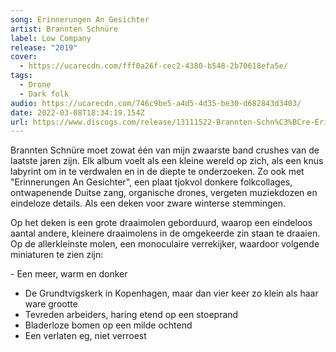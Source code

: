 ```yaml
---
song: Erinnerungen An Gesichter
artist: Brannten Schnüre
label: Low Company
release: "2019"
cover:
  - https://ucarecdn.com/fff0a26f-cec2-4380-b548-2b70618efa5e/
tags:
  - Drone
  - Dark folk
audio: https://ucarecdn.com/746c9be5-a4d5-4d35-be30-d682843d3403/
date: 2022-03-08T18:34:19.154Z
url: https://www.discogs.com/release/13111522-Brannten-Schn%C3%BCre-Erinnerungen-An-Gesichter
---
```

Brannten Schnüre moet zowat één van mijn zwaarste band crushes van de laatste jaren zijn. Elk album voelt als een kleine wereld op zich, als een knus labyrint om in te verdwalen en in de diepte te onderzoeken. Zo ook met "Erinnerungen An Gesichter", een plaat tjokvol donkere folkcollages, ontwapenende Duitse zang, organische drones, vergeten muziekdozen en eindeloze details. Als een deken voor zware winterse stemmingen.

Op het deken is een grote draaimolen geborduurd, waarop een eindeloos aantal andere, kleinere draaimolens in de omgekeerde zin staan te draaien. Op de allerkleinste molen, een monoculaire verrekijker, waardoor volgende miniaturen te zien zijn:

\- Een meer, warm en donker
- De Grundtvigskerk in Kopenhagen, maar dan vier keer zo klein als haar ware grootte
- Tevreden arbeiders, haring etend op een stoeprand
- Bladerloze bomen op een milde ochtend
- Een verlaten eg, niet verroest